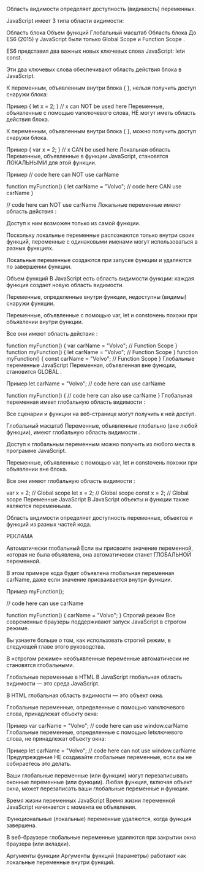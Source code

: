 Область видимости определяет доступность (видимость) переменных.

JavaScript имеет 3 типа области видимости:

Область блока
Объем функций
Глобальный масштаб
Область блока
До ES6 (2015) у JavaScript были только Global Scope и Function Scope .

ES6 представил два важных новых ключевых слова JavaScript: letи const.

Эти два ключевых слова обеспечивают область действия блока в JavaScript.

К переменным, объявленным внутри блока { }, нельзя получить доступ снаружи блока:

Пример
{
let x = 2;
}
// x can NOT be used here
Переменные, объявленные с помощью varключевого слова, НЕ могут иметь область действия блока.

К переменным, объявленным внутри блока { }, можно получить доступ снаружи блока.

Пример
{
var x = 2;
}
// x CAN be used here
Локальная область
Переменные, объявленные в функции JavaScript, становятся ЛОКАЛЬНЫМИ для этой функции.

Пример
// code here can NOT use carName

function myFunction() {
let carName = "Volvo";
// code here CAN use carName
}

// code here can NOT use carName
Локальные переменные имеют область действия :

Доступ к ним возможен только из самой функции.

Поскольку локальные переменные распознаются только внутри своих функций, переменные с одинаковыми именами могут использоваться в разных функциях.

Локальные переменные создаются при запуске функции и удаляются по завершении функции.

Объем функций
В JavaScript есть область видимости функции: каждая функция создает новую область видимости.

Переменные, определенные внутри функции, недоступны (видимы) снаружи функции.

Переменные, объявленные с помощью var, let и constочень похожи при объявлении внутри функции.

Все они имеют область действия :

function myFunction() {
var carName = "Volvo"; // Function Scope
}
function myFunction() {
let carName = "Volvo"; // Function Scope
}
function myFunction() {
const carName = "Volvo"; // Function Scope
}
Глобальные переменные JavaScript
Переменная, объявленная вне функции, становится GLOBAL .

Пример
let carName = "Volvo";
// code here can use carName

function myFunction() {
// code here can also use carName
}
Глобальная переменная имеет глобальную область видимости :

Все сценарии и функции на веб-странице могут получить к ней доступ.

Глобальный масштаб
Переменные, объявленные глобально (вне любой функции), имеют глобальную область видимости .

Доступ к глобальным переменным можно получить из любого места в программе JavaScript.

Переменные, объявленные с помощью var, let и constочень похожи при объявлении вне блока.

Все они имеют глобальную область видимости :

var x = 2; // Global scope
let x = 2; // Global scope
const x = 2; // Global scope
Переменные JavaScript
В JavaScript объекты и функции также являются переменными.

Область видимости определяет доступность переменных, объектов и функций из разных частей кода.

РЕКЛАМА

Автоматически глобальный
Если вы присвоите значение переменной, которая не была объявлена, она автоматически станет ГЛОБАЛЬНОЙ переменной.

В этом примере кода будет объявлена ​​глобальная переменная carName, даже если значение присваивается внутри функции.

Пример
myFunction();

// code here can use carName

function myFunction() {
carName = "Volvo";
}
Строгий режим
Все современные браузеры поддерживают запуск JavaScript в строгом режиме.

Вы узнаете больше о том, как использовать строгий режим, в следующей главе этого руководства.

В «строгом режиме» необъявленные переменные автоматически не становятся глобальными.

Глобальные переменные в HTML
В JavaScript глобальная область видимости — это среда JavaScript.

В HTML глобальная область видимости — это объект окна.

Глобальные переменные, определенные с помощью varключевого слова, принадлежат объекту окна:

Пример
var carName = "Volvo";
// code here can use window.carName
Глобальные переменные, определенные с помощью letключевого слова, не принадлежат объекту окна:

Пример
let carName = "Volvo";
// code here can not use window.carName
Предупреждение
НЕ создавайте глобальные переменные, если вы не собираетесь это делать.

Ваши глобальные переменные (или функции) могут перезаписывать оконные переменные (или функции).
Любая функция, включая объект окна, может перезаписать ваши глобальные переменные и функции.

Время жизни переменных JavaScript
Время жизни переменной JavaScript начинается с момента ее объявления.

Функциональные (локальные) переменные удаляются, когда функция завершена.

В веб-браузере глобальные переменные удаляются при закрытии окна браузера (или вкладки).

Аргументы функции
Аргументы функций (параметры) работают как локальные переменные внутри функций.
